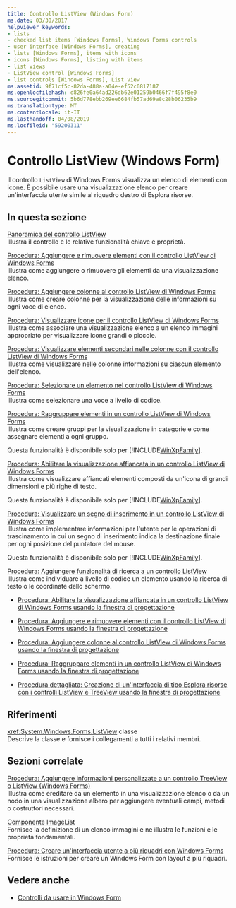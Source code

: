 ```yaml
---
title: Controllo ListView (Windows Form)
ms.date: 03/30/2017
helpviewer_keywords:
- lists
- checked list items [Windows Forms], Windows Forms controls
- user interface [Windows Forms], creating
- lists [Windows Forms], items with icons
- icons [Windows Forms], listing with items
- list views
- ListView control [Windows Forms]
- list controls [Windows Forms], List view
ms.assetid: 9f71cf5c-82da-488a-a04e-ef52c0817187
ms.openlocfilehash: d826fe0a64ad226db62e01259b0466f7f495f8e0
ms.sourcegitcommit: 5b6d778ebb269ee6684fb57ad69a8c28b06235b9
ms.translationtype: MT
ms.contentlocale: it-IT
ms.lasthandoff: 04/08/2019
ms.locfileid: "59200311"
---
```

# <a name="listview-control-windows-forms"></a>Controllo ListView (Windows Form)
Il controllo `ListView` di Windows Forms visualizza un elenco di elementi con icone. È possibile usare una visualizzazione elenco per creare un'interfaccia utente simile al riquadro destro di Esplora risorse.  
  
## <a name="in-this-section"></a>In questa sezione  
 [Panoramica del controllo ListView](listview-control-overview-windows-forms.md)  
 Illustra il controllo e le relative funzionalità chiave e proprietà.  
  
 [Procedura: Aggiungere e rimuovere elementi con il controllo ListView di Windows Forms](how-to-add-and-remove-items-with-the-windows-forms-listview-control.md)  
 Illustra come aggiungere o rimuovere gli elementi da una visualizzazione elenco.  
  
 [Procedura: Aggiungere colonne al controllo ListView di Windows Forms](how-to-add-columns-to-the-windows-forms-listview-control.md)  
 Illustra come creare colonne per la visualizzazione delle informazioni su ogni voce di elenco.  
  
 [Procedura: Visualizzare icone per il controllo ListView di Windows Forms](how-to-display-icons-for-the-windows-forms-listview-control.md)  
 Illustra come associare una visualizzazione elenco a un elenco immagini appropriato per visualizzare icone grandi o piccole.  
  
 [Procedura: Visualizzare elementi secondari nelle colonne con il controllo ListView di Windows Forms](how-to-display-subitems-in-columns-with-the-windows-forms-listview-control.md)  
 Illustra come visualizzare nelle colonne informazioni su ciascun elemento dell'elenco.  
  
 [Procedura: Selezionare un elemento nel controllo ListView di Windows Forms](how-to-select-an-item-in-the-windows-forms-listview-control.md)  
 Illustra come selezionare una voce a livello di codice.  
  
 [Procedura: Raggruppare elementi in un controllo ListView di Windows Forms](how-to-group-items-in-a-windows-forms-listview-control.md)  
 Illustra come creare gruppi per la visualizzazione in categorie e come assegnare elementi a ogni gruppo.   
  
 Questa funzionalità è disponibile solo per [!INCLUDE[WinXpFamily](../../../../includes/winxpfamily-md.md)].  
  
 [Procedura: Abilitare la visualizzazione affiancata in un controllo ListView di Windows Forms](how-to-enable-tile-view-in-a-windows-forms-listview-control.md)  
 Illustra come visualizzare affiancati elementi composti da un'icona di grandi dimensioni e più righe di testo.   
  
 Questa funzionalità è disponibile solo per [!INCLUDE[WinXpFamily](../../../../includes/winxpfamily-md.md)].  
  
 [Procedura: Visualizzare un segno di inserimento in un controllo ListView di Windows Forms](how-to-display-an-insertion-mark-in-a-windows-forms-listview-control.md)  
 Illustra come implementare informazioni per l'utente per le operazioni di trascinamento in cui un segno di inserimento indica la destinazione finale per ogni posizione del puntatore del mouse.   
  
 Questa funzionalità è disponibile solo per [!INCLUDE[WinXpFamily](../../../../includes/winxpfamily-md.md)].  
  
 [Procedura: Aggiungere funzionalità di ricerca a un controllo ListView](how-to-add-search-capabilities-to-a-listview-control.md)  
 Illustra come individuare a livello di codice un elemento usando la ricerca di testo o le coordinate dello schermo.  
  
-   [Procedura: Abilitare la visualizzazione affiancata in un controllo ListView di Windows Forms usando la finestra di progettazione](enable-tile-view-in-a-wf-listview-control-using-the-designer.md)  
  
-   [Procedura: Aggiungere e rimuovere elementi con il controllo ListView di Windows Forms usando la finestra di progettazione](add-and-remove-items-with-wf-listview-control-using-the-designer.md)  
  
-   [Procedura: Aggiungere colonne al controllo ListView di Windows Forms usando la finestra di progettazione](how-to-add-columns-to-the-windows-forms-listview-control-using-the-designer.md)  
  
-   [Procedura: Raggruppare elementi in un controllo ListView di Windows Forms usando la finestra di progettazione](how-to-group-items-in-a-windows-forms-listview-control-using-the-designer.md)  
  
-   [Procedura dettagliata: Creazione di un'interfaccia di tipo Esplora risorse con i controlli ListView e TreeView usando la finestra di progettazione](creating-an-explorer-style-interface-with-the-listview-and-treeview.md)  
  
## <a name="reference"></a>Riferimenti  
 <xref:System.Windows.Forms.ListView> classe  
 Descrive la classe e fornisce i collegamenti a tutti i relativi membri.  
  
## <a name="related-sections"></a>Sezioni correlate  
 [Procedura: Aggiungere informazioni personalizzate a un controllo TreeView o ListView (Windows Forms)](add-custom-information-to-a-treeview-or-listview-control-wf.md)  
 Illustra come ereditare da un elemento in una visualizzazione elenco o da un nodo in una visualizzazione albero per aggiungere eventuali campi, metodi o costruttori necessari.  
  
 [Componente ImageList](imagelist-component-windows-forms.md)  
 Fornisce la definizione di un elenco immagini e ne illustra le funzioni e le proprietà fondamentali.  
  
 [Procedura: Creare un'interfaccia utente a più riquadri con Windows Forms](how-to-create-a-multipane-user-interface-with-windows-forms.md)  
 Fornisce le istruzioni per creare un Windows Form con layout a più riquadri.  
  
## <a name="see-also"></a>Vedere anche

- [Controlli da usare in Windows Form](controls-to-use-on-windows-forms.md)
